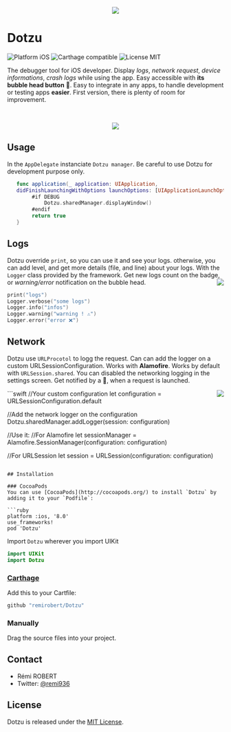 <p align="center">
  <img src ="https://cloud.githubusercontent.com/assets/3276768/22606144/035a4a28-ea53-11e6-8359-323c214c2439.png"/>
</p>

# Dotzu
<img src="https://img.shields.io/badge/platform-iOS-blue.svg?style=flat" alt="Platform iOS" />
<img src="https://img.shields.io/badge/Carthage-compatible-brightgreen.svg?style=flat" alt="Carthage compatible" />
<img src="https://img.shields.io/badge/license-MIT-blue.svg?style=flat" alt="License MIT" />

The debugger tool for iOS developer. Display *logs*, *network request*, *device informations*, *crash logs* while using the app. Easy accessible with **its bubble head button** 🔘. Easy to integrate in any apps, to handle development or testing apps **easier**. First version, there is plenty of room for improvement.

</br>
<p align="center">
  <img src ="https://cloud.githubusercontent.com/assets/3276768/22604003/dd161210-ea49-11e6-923d-b4b32acfd642.gif"/>
</p>

## Usage

In the `AppDelegate` instanciate `Dotzu manager`.
Be careful to use Dotzu for development purpose only.

```swift
   func application(_ application: UIApplication,
   didFinishLaunchingWithOptions launchOptions: [UIApplicationLaunchOptionsKey: Any]?) -> Bool {
        #if DEBUG
            Dotzu.sharedManager.displayWindow()
        #endif
        return true
   }
```

## Logs

Dotzu override `print`, so you can use it and see your logs. otherwise, you can add level, and get more details (file, and line) about your logs. With the `Logger` class provided by the framework. Get new logs count on the badge, or *warning/error* notification on the bubble head.
<a href="http://promisesaplus.com/">
    <img src="https://cloud.githubusercontent.com/assets/3276768/22610650/ba71cf2a-ea66-11e6-8f94-6d3c9916740e.gif" align="right" />
</a>
```swift
print("logs")
Logger.verbose("some logs")
Logger.info("infos")
Logger.warning("warning ! ⚠️")
Logger.error("error ❌")
```

## Network

Dotzu use `URLProcotol` to logg the request. Can can add the logger on a custom URLSessionConfiguration. Works with **Alamofire**. Works by default with `URLSession.shared`. You can disabled the networking logging in the settings screen. Get notified by a 🚀, when a request is launched.

<a href="http://promisesaplus.com/">
    <img src="https://cloud.githubusercontent.com/assets/3276768/22646311/02988ba2-ec6c-11e6-8870-08b88ec1ce1c.gif" align="right" />
</a>
```swift
//Your custom configuration
let configuration = URLSessionConfiguration.default

//Add the network logger on the configuration
Dotzu.sharedManager.addLogger(session: configuration)

//Use it:
//For Alamofire
let sessionManager = Alamofire.SessionManager(configuration: configuration)

//For URLSession
let session = URLSession(configuration: configuration)
```

## Installation

### CocoaPods
You can use [CocoaPods](http://cocoapods.org/) to install `Dotzu` by adding it to your `Podfile`:

```ruby
platform :ios, '8.0'
use_frameworks!
pod 'Dotzu'
```

Import `Dotzu` wherever you import UIKit

``` swift
import UIKit
import Dotzu
```

### [Carthage](https://github.com/Carthage/Carthage)

Add this to your Cartfile:

```ruby
github "remirobert/Dotzu"
```

### Manually

Drag the source files into your project.

## Contact

* Rémi ROBERT
* Twitter: [@remi936](https://twitter.com/remi936)

## License

Dotzu is released under the [MIT License](http://www.opensource.org/licenses/MIT).
